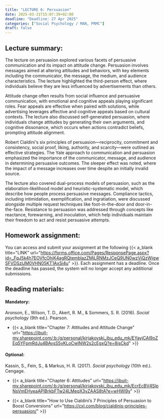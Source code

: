 ```yaml
---
title: "LECTURE 6: Persuasion"
date: 2025-03-31T15:07:39+02:00
deadline: "Deadline: 27 Apr 2025"
categories: ["Social Psychology / MAN, PRMC"]
draft: false
---
```


## Lecture summary:

The lecture on persuasion explored various facets of persuasive communication and its impact on attitude change. Persuasion involves messages aimed at altering attitudes and behaviors, with key elements including the communicator, the message, the medium, and audience characteristics. The lecture highlighted the third-person effect, where individuals believe they are less influenced by advertisements than others.

Attitude change often results from social influence and persuasive communication, with emotional and cognitive appeals playing significant roles. Fear appeals are effective when paired with solutions, while advertising leverages affective and cognitive appeals based on cultural contexts. The lecture also discussed self-generated persuasion, where individuals change attitudes by generating their own arguments, and cognitive dissonance, which occurs when actions contradict beliefs, prompting attitude alignment.

Robert Cialdini's six principles of persuasion—reciprocity, commitment and consistency, social proof, liking, authority, and scarcity—were outlined as effective strategies. The Yale approach to communication and persuasion emphasized the importance of the communicator, message, and audience in determining persuasive outcomes. The sleeper effect was noted, where the impact of a message increases over time despite an initially invalid source.

The lecture also covered dual-process models of persuasion, such as the elaboration-likelihood model and heuristic-systematic model, which describe how people process persuasive messages. Compliance tactics, including intimidation, exemplification, and ingratiation, were discussed alongside multiple request techniques like foot-in-the-door and door-in-the-face. Resistance to persuasion was addressed through concepts like reactance, forewarning, and inoculation, which help individuals maintain their freedom to act and resist persuasive attempts.

## Homework assignment:

You can access and submit your assignment at the following {{< a_blank title="LINK" url="https://forms.office.com/Pages/ResponsePage.aspx?id=_FqJ5k4h7EOVfcOhjK4agRQtemblazZMjLRNMzJCeQ9UN0wzVjQzWjgwSFVDSzlJM0VHN05KT1AxSi4u" >}}. Each assignment has a deadline. Once the deadline has passed, the system will no longer accept any additional submissions.

## Reading materials:

#### Mandatory:

Aronson, E., Wilson, T. D., Akert, R. M., & Sommers, S. R. (2016). *Social psychology* (9th ed.). Pearson.

* {{< a_blank title="Chapter 7: Attitudes and Attitude Change" url="https://ibuit-my.sharepoint.com/:b:/g/personal/kirjakovski_ibu_edu_mk/EYayjCAl9oZEq5YFpmRdJu4BAvsS5vKLoCwlNW2s2cEgxQ?e=8isCkd" >}}

#### Optional:

Kassin, S., Fein, S., & Markus, H. R. (2017). *Social psychology* (10th ed.). Cengage.

*  {{< a_blank title="Chapter 6: Attitudes" url="https://ibuit-my.sharepoint.com/:b:/g/personal/kirjakovski_ibu_edu_mk/EcrEcBV4SlpNsVmEHyeaAPIBrkbFTw24LMeqX3vZAAS8tA?e=wHWl9y" >}}

* {{< a_blank title="How to Use Cialdini’s 7 Principles of Persuasion to Boost Conversions" url="https://cxl.com/blog/cialdinis-principles-persuasion/" >}}